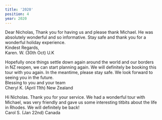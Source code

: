 ```yaml
---
title: '2020'
position: 4
year: 2020
---
```


Dear Nicholas, Thank you for having us and please thank Michael. He was absolutely wonderful and so informative.  Stay safe and thank you for a wonderful holiday experience.<br>
Kindest Regards,<br>
Karen. W. (30th Oct) U.K

Hopefully once things settle down again around the world and our borders in NZ reopen, we can start planning again. We will definitely be booking this tour with you again. In the meantime, please stay safe. We look forward to seeing you in the future.<br>
Blessing to you and your team<br>
Cheryl K. (April 11th) New Zealand

Hi Nicholas. Thank you for your service. We had a wonderful tour with Michael, was very friendly and gave us some interesting titbits about the life in Rhodes. We will definitely be back!<br>
Carol S. (Jan 22nd) Canada